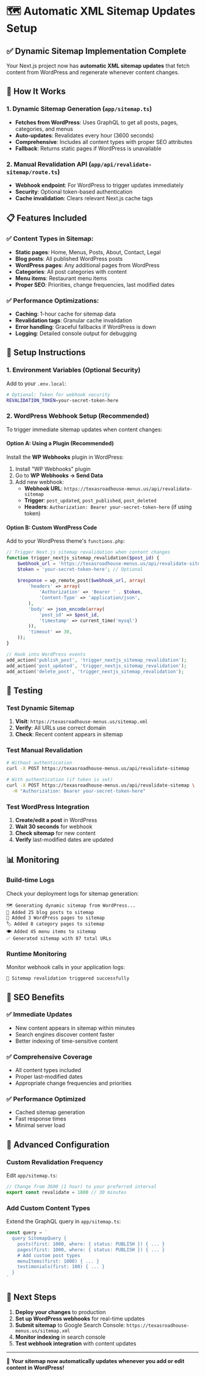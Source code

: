 # 🗺️ Automatic XML Sitemap Updates Setup

## ✅ Dynamic Sitemap Implementation Complete

Your Next.js project now has **automatic XML sitemap updates** that fetch content from WordPress and regenerate whenever content changes.

## 🔧 How It Works

### 1. **Dynamic Sitemap Generation** (`app/sitemap.ts`)
- **Fetches from WordPress**: Uses GraphQL to get all posts, pages, categories, and menus
- **Auto-updates**: Revalidates every hour (3600 seconds)
- **Comprehensive**: Includes all content types with proper SEO attributes
- **Fallback**: Returns static pages if WordPress is unavailable

### 2. **Manual Revalidation API** (`app/api/revalidate-sitemap/route.ts`)
- **Webhook endpoint**: For WordPress to trigger updates immediately
- **Security**: Optional token-based authentication
- **Cache invalidation**: Clears relevant Next.js cache tags

## 📋 Features Included

### ✅ **Content Types in Sitemap:**
- **Static pages**: Home, Menus, Posts, About, Contact, Legal
- **Blog posts**: All published WordPress posts
- **WordPress pages**: Any additional pages from WordPress
- **Categories**: All post categories with content
- **Menu items**: Restaurant menu items
- **Proper SEO**: Priorities, change frequencies, last modified dates

### ✅ **Performance Optimizations:**
- **Caching**: 1-hour cache for sitemap data
- **Revalidation tags**: Granular cache invalidation
- **Error handling**: Graceful fallbacks if WordPress is down
- **Logging**: Detailed console output for debugging

## 🚀 Setup Instructions

### 1. **Environment Variables** (Optional Security)
Add to your `.env.local`:
```bash
# Optional: Token for webhook security
REVALIDATION_TOKEN=your-secret-token-here
```

### 2. **WordPress Webhook Setup** (Recommended)
To trigger immediate sitemap updates when content changes:

#### Option A: Using a Plugin (Recommended)
Install the **WP Webhooks** plugin in WordPress:

1. Install "WP Webhooks" plugin
2. Go to **WP Webhooks → Send Data**
3. Add new webhook:
   - **Webhook URL**: `https://texasroadhouse-menus.us/api/revalidate-sitemap`
   - **Trigger**: `post_updated`, `post_published`, `post_deleted`
   - **Headers**: `Authorization: Bearer your-secret-token-here` (if using token)

#### Option B: Custom WordPress Code
Add to your WordPress theme's `functions.php`:

```php
// Trigger Next.js sitemap revalidation when content changes
function trigger_nextjs_sitemap_revalidation($post_id) {
    $webhook_url = 'https://texasroadhouse-menus.us/api/revalidate-sitemap';
    $token = 'your-secret-token-here'; // Optional
    
    $response = wp_remote_post($webhook_url, array(
        'headers' => array(
            'Authorization' => 'Bearer ' . $token,
            'Content-Type' => 'application/json',
        ),
        'body' => json_encode(array(
            'post_id' => $post_id,
            'timestamp' => current_time('mysql')
        )),
        'timeout' => 30,
    ));
}

// Hook into WordPress events
add_action('publish_post', 'trigger_nextjs_sitemap_revalidation');
add_action('post_updated', 'trigger_nextjs_sitemap_revalidation');
add_action('delete_post', 'trigger_nextjs_sitemap_revalidation');
```

## 🧪 Testing

### Test Dynamic Sitemap
1. **Visit**: `https://texasroadhouse-menus.us/sitemap.xml`
2. **Verify**: All URLs use correct domain
3. **Check**: Recent content appears in sitemap

### Test Manual Revalidation
```bash
# Without authentication
curl -X POST https://texasroadhouse-menus.us/api/revalidate-sitemap

# With authentication (if token is set)
curl -X POST https://texasroadhouse-menus.us/api/revalidate-sitemap \
  -H "Authorization: Bearer your-secret-token-here"
```

### Test WordPress Integration
1. **Create/edit a post** in WordPress
2. **Wait 30 seconds** for webhook
3. **Check sitemap** for new content
4. **Verify** last-modified dates are updated

## 📊 Monitoring

### Build-time Logs
Check your deployment logs for sitemap generation:
```
🗺️ Generating dynamic sitemap from WordPress...
📝 Added 25 blog posts to sitemap
📄 Added 3 WordPress pages to sitemap
🏷️ Added 8 category pages to sitemap
🍽️ Added 45 menu items to sitemap
✅ Generated sitemap with 87 total URLs
```

### Runtime Monitoring
Monitor webhook calls in your application logs:
```
🔄 Sitemap revalidation triggered successfully
```

## 🎯 SEO Benefits

### ✅ **Immediate Updates**
- New content appears in sitemap within minutes
- Search engines discover content faster
- Better indexing of time-sensitive content

### ✅ **Comprehensive Coverage**
- All content types included
- Proper last-modified dates
- Appropriate change frequencies and priorities

### ✅ **Performance Optimized**
- Cached sitemap generation
- Fast response times
- Minimal server load

## 🔧 Advanced Configuration

### Custom Revalidation Frequency
Edit `app/sitemap.ts`:
```typescript
// Change from 3600 (1 hour) to your preferred interval
export const revalidate = 1800 // 30 minutes
```

### Add Custom Content Types
Extend the GraphQL query in `app/sitemap.ts`:
```typescript
const query = `
  query SitemapQuery {
    posts(first: 1000, where: { status: PUBLISH }) { ... }
    pages(first: 1000, where: { status: PUBLISH }) { ... }
    # Add custom post types
    menuItems(first: 1000) { ... }
    testimonials(first: 100) { ... }
  }
`
```

## 📝 Next Steps

1. **Deploy your changes** to production
2. **Set up WordPress webhooks** for real-time updates
3. **Submit sitemap** to Google Search Console: `https://texasroadhouse-menus.us/sitemap.xml`
4. **Monitor indexing** in search console
5. **Test webhook integration** with content updates

---

🎉 **Your sitemap now automatically updates whenever you add or edit content in WordPress!**
